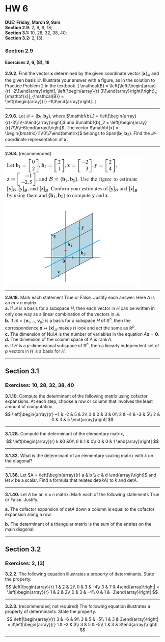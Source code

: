 # HW 6 

**DUE: Friday, March 9, 9am**  
**Section 2.9.** 2, 6, 8, 18;   
**Section 3.1:** 10, 28, 32, 38, 40;   
**Section 3.2:** 2, (3).   


### Section 2.9
#### Exercises 2, 6, (8), 18

**2.9.2.**
Find the vector $\mathbf{x}$ determined by the given
coordinate vector 
$[\mathbf{x}]_{\mathcal{B}}$ 
and the given basis $\mathcal{B}$. Illustrate your answer with a figure, 
as in the solution to Practice Problem 2 in the textbook.
\[
\mathcal{B} = \left\{\left[\begin{array}{r} -2\\1\end{array}\right],
\left[\begin{array}{r} 3\\1\end{array}\right]\right\},\;
[\mathbf{x}]_{\mathcal{B}} =  
\left[\begin{array}{r} -1\\3\end{array}\right].
\]

----

**2.9.6.**
Let $\mathcal{B} = \{\mathbf{b}_1, \mathbf{b}_2\}$, where
$\mathbf{b}_1 = \left[\begin{array}{r}-3\\1\\-4\end{array}\right]$ and
$\mathbf{b}_2 = \left[\begin{array}{r}7\\5\\-6\end{array}\right]$.
The vector $\mathbf{x} = \begin{bmatrix}11\\0\\7\end{bmatrix}$
belongs to $\mathrm{Span}\{\mathbf{b}_1, \mathbf{b}_2\}$.
Find the $\mathcal{B}$-coordinate representation of $\mathbf{x}$.

-----

**2.9.8.** (recommended)  
![2-9-8](./2-9-8.png)

---

**2.9.18.** Mark each statement True or False. Justify
each answer. Here $A$ is an $m\times n$ matrix.  
**a.** If $\mathcal{B}$ is a basis for a subspace $H$, 
then each vector in $H$ can be written in only one way as a 
linear combination of the vectors in $\mathcal{B}$.  
**b.** If $\mathcal{B} =\{\mathbf{v}_1, \dots, \mathbf{v}_p\}$ 
is a basis for a subspace $H$ of $\mathbb{R}^n$, 
then the correspondence $\mathbf{x} \mapsto [\mathbf{x}]_{\mathcal{B}}$ 
makes $H$ look and act the same as $\mathbb{R}^p$.  
**c.** The dimension of $\operatorname{Nul} A$ is the number of 
variables in the equation $A \mathbf{x} = \mathbf{0}$.  
**d.** The dimension of the column space of $A$ is $\operatorname{rank} A$.  
**e.** If $H$ is a $p$-dimensional subspace of $\mathbb{R}^n$, then a linearly
independent set of $p$ vectors in $H$ is a basis for $H$.

---

## Section 3.1 
### Exercises: 10, 28, 32, 38, 40   

**3.1.10.**
Compute the determinant of the following matrix using cofactor 
expansions. At each step, choose a row or column that involves the least
amount of computation.
$$
\left|\begin{array}{r}
~1 & -2 & 5 & 2\\
0 & 0 & 3 & 0\\
2 & -4 & -3 & 5\\
2 & 0 & 3 & 5 
\end{array}\right|
$$


---------------------------------------------------

**3.1.28.**
Compute the determinant of the elementary matrix,
$$
\left[\begin{array}{r}
k &0 &0\\
0 & 1 & 0\\
0 & 0 & 1 \end{array}\right]
$$

---------------------------------------------------

**3.1.32.**
What is the determinant of an elementary scaling matrix with
$k$ on the diagonal?

---------------------------------------------------

**3.1.38.** 
Let $A = \left[\begin{array}{r} a & b \\ c & d \end{array}\right]$ and let $k$ be 
a scalar.  Find a formula that relates $\mathrm{det}( k A)$ to $k$ and $\mathrm{det}A$.

---------------------------------------------------

**3.1.40.**
Let $A$ be an $n\times n$ matrix. Mark each of the following statements True or False.
Justify.

**a.** The cofactor expansion of $\mathrm{det} A$ down a column is equal
   to the cofactor expansion along a row.   
   
**b.** The determinant of a triangular matrix is the sum of the
   entries on the main diagonal.
   
--------------------------------------------------------

## Section 3.2 
### Exercises: 2, (3)

**3.2.2.** 
The following equation illustrates a property of determinants. 
State the property.
$$
\left|\begin{array}{r}
1 & 2 & 2\\
0 & 3 & -4\\
3 & 7 & 4\end{array}\right| = 
\left|\begin{array}{r}
1 & 2 & 2\\
0 & 3 & -4\\
0 & 1 & -2\end{array}\right|
$$




---------------------------------------------------

**3.2.3.** (recommended, not required)
The following equation illustrates a property of determinants. 
State the property.
$$
\left|\begin{array}{r}
3 & -6 & 9\\
3 & 5 & -5\\
1 & 3 & 3\end{array}\right| = 
3\left|\begin{array}{r}
1 & -2 & 3\\
3 & 5 & -5\\
1 & 3 & 3\end{array}\right|
$$

---------------------------------------------------
